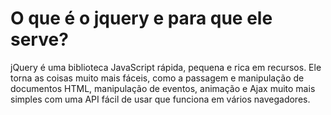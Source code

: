 # O que é o jquery e para que ele serve?

jQuery é uma biblioteca JavaScript rápida, pequena e rica em recursos. Ele torna as coisas muito mais fáceis, como a passagem e manipulação de documentos HTML, manipulação de eventos, animação e Ajax muito mais simples com uma API fácil de usar que funciona em vários navegadores.